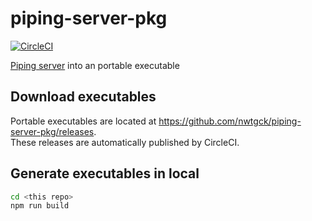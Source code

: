 # piping-server-pkg
[![CircleCI](https://circleci.com/gh/nwtgck/piping-server-pkg.svg?style=shield)](https://circleci.com/gh/nwtgck/piping-server-pkg)

[Piping server](https://github.com/nwtgck/piping-server) into an portable executable

## Download executables

Portable executables are located at <https://github.com/nwtgck/piping-server-pkg/releases>.  
These releases are automatically published by CircleCI.

## Generate executables in local

```bash
cd <this repo>
npm run build
```
